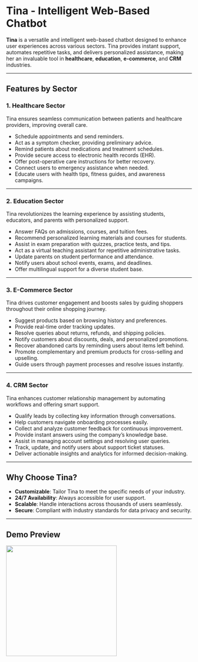 # Tina - Intelligent Web-Based Chatbot  

**Tina** is a versatile and intelligent web-based chatbot designed to enhance user experiences across various sectors. Tina provides instant support, automates repetitive tasks, and delivers personalized assistance, making her an invaluable tool in **healthcare**, **education**, **e-commerce**, and **CRM** industries.

---

## Features by Sector  

### 1. Healthcare Sector  
Tina ensures seamless communication between patients and healthcare providers, improving overall care.  
- Schedule appointments and send reminders.  
- Act as a symptom checker, providing preliminary advice.  
- Remind patients about medications and treatment schedules.  
- Provide secure access to electronic health records (EHR).  
- Offer post-operative care instructions for better recovery.  
- Connect users to emergency assistance when needed.  
- Educate users with health tips, fitness guides, and awareness campaigns.

---

### 2. Education Sector  
Tina revolutionizes the learning experience by assisting students, educators, and parents with personalized support.  
- Answer FAQs on admissions, courses, and tuition fees.  
- Recommend personalized learning materials and courses for students.  
- Assist in exam preparation with quizzes, practice tests, and tips.  
- Act as a virtual teaching assistant for repetitive administrative tasks.  
- Update parents on student performance and attendance.  
- Notify users about school events, exams, and deadlines.  
- Offer multilingual support for a diverse student base.

---

### 3. E-Commerce Sector  
Tina drives customer engagement and boosts sales by guiding shoppers throughout their online shopping journey.  
- Suggest products based on browsing history and preferences.  
- Provide real-time order tracking updates.  
- Resolve queries about returns, refunds, and shipping policies.  
- Notify customers about discounts, deals, and personalized promotions.  
- Recover abandoned carts by reminding users about items left behind.  
- Promote complementary and premium products for cross-selling and upselling.  
- Guide users through payment processes and resolve issues instantly.

---

### 4. CRM Sector  
Tina enhances customer relationship management by automating workflows and offering smart support.  
- Qualify leads by collecting key information through conversations.  
- Help customers navigate onboarding processes easily.  
- Collect and analyze customer feedback for continuous improvement.  
- Provide instant answers using the company’s knowledge base.  
- Assist in managing account settings and resolving user queries.  
- Track, update, and notify users about support ticket statuses.  
- Deliver actionable insights and analytics for informed decision-making.

---

## Why Choose Tina?  
- **Customizable**: Tailor Tina to meet the specific needs of your industry.  
- **24/7 Availability**: Always accessible for user support.  
- **Scalable**: Handle interactions across thousands of users seamlessly.  
- **Secure**: Compliant with industry standards for data privacy and security.  

---

## Demo Preview  
<img src="https://documents.gravitasai.in/gravitas_ai_web_chatbot.gif" width="300"/>

